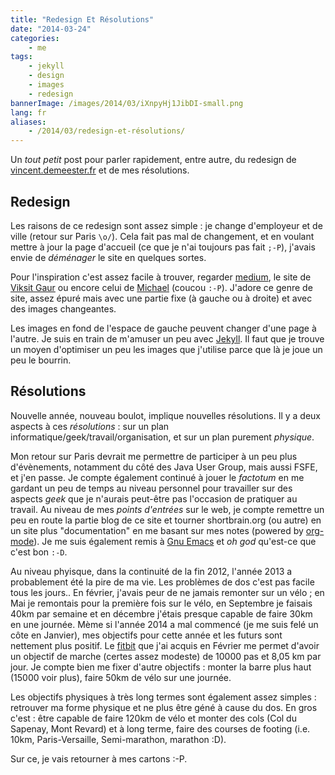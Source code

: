 ```yaml
---
title: "Redesign Et Résolutions"
date: "2014-03-24"
categories:
    - me
tags:
    - jekyll
    - design
    - images
    - redesign
bannerImage: /images/2014/03/iXnpyHj1JibDI-small.png
lang: fr
aliases:
    - /2014/03/redesign-et-résolutions/
---
```


Un _tout petit_ post pour parler rapidement, entre autre, du redesign de [vincent.demeester.fr](http://vincent.demeester.fr) et de mes résolutions.

## Redesign

Les raisons de ce redesign sont assez simple : je change d'employeur et de ville (retour sur Paris ``\o/``).
Cela fait pas mal de changement, et en voulant mettre à jour la page d'accueil (ce que je n'ai toujours pas
fait ``;-P``), j'avais envie de _déménager_ le site en quelques sortes.

Pour l'inspiration c'est assez facile à trouver, regarder [medium](http://medium.com), le site de
[Viksit Gaur](http://www.viksit.com/) ou encore celui de [Michael](http://silent-strength.com/) (coucou ``:-P``).
J'adore ce genre de site, assez épuré mais avec une partie fixe (à gauche ou à droite) et avec des images changeantes.

Les images en fond de l'espace de gauche peuvent changer d'une page à l'autre. Je suis en train de m'amuser un peu
avec [Jekyll](http://jekyllrb.com). Il faut que je trouve un moyen d'optimiser un peu les images que j'utilise
parce que là je joue un peu le bourrin.

## Résolutions

Nouvelle année, nouveau boulot, implique nouvelles résolutions. Il y a deux aspects à ces _résolutions_ : sur un plan
informatique/geek/travail/organisation, et sur un plan purement _physique_.

Mon retour sur Paris devrait me permettre de participer à un peu plus d'évènements, notamment du côté des Java User Group, mais
aussi FSFE, et j'en passe. Je compte également continué à jouer le _factotum_ en me gardant un peu de temps au niveau
personnel pour travailler sur des aspects _geek_ que je n'aurais peut-être pas l'occasion de pratiquer au travail.
Au niveau de mes _points d'entrées_ sur le web, je compte remettre un peu en route la partie blog de ce site et
tourner shortbrain.org (ou autre) en un site plus "documentation" en me basant sur mes notes (powered by [org-mode](http://org-mode.org)).
Je me suis également remis à [Gnu Emacs](https://www.gnu.org/software/emacs/) et _oh god_ qu'est-ce que c'est bon ``:-D``.

Au niveau phyisque, dans la continuité de la fin 2012, l'année 2013 a probablement été la pire de ma vie. Les
problèmes de dos c'est pas facile tous les jours.. En février, j'avais peur de ne jamais remonter sur un vélo ; en Mai
je remontais pour la première fois sur le vélo, en Septembre je faisais 40km par semaine et en décembre j'étais
presque capable de faire 30km en une journée. Mème si l'année 2014 a mal commencé (je me suis felé un côte en Janvier),
mes objectifs pour cette année et les futurs sont nettement plus positif. Le [fitbit](http://fitbit.com) que j'ai
acquis en Février me permet d'avoir un objectif de marche (certes assez modeste) de 10000 pas et 8,05 km par jour.
Je compte bien me fixer d'autre objectifs : monter la barre plus haut (15000 voir plus), faire 50km de vélo
sur une journée.

Les objectifs physiques à très long termes sont également assez simples : retrouver ma forme physique et ne plus être
géné à cause du dos. En gros c'est : être capable de faire 120km de vélo et monter des cols (Col du Sapenay, Mont Revard)
et à long terme, faire des courses de footing (i.e. 10km, Paris-Versaille, Semi-marathon, marathon :D).

Sur ce, je vais retourner à mes cartons :-P.
